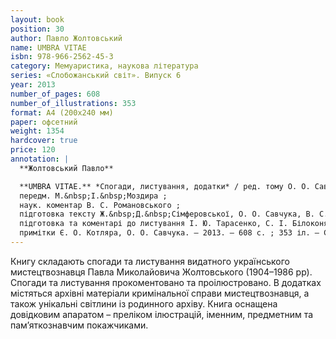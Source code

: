 ```yaml
---
layout: book
position: 30
author: Павло Жолтовський
name: UMBRA VITAE
isbn: 978-966-2562-45-3
category: Мемуаристика, наукова література
series: «Слобожанський світ». Випуск 6
year: 2013
number_of_pages: 608
number_of_illustrations: 353
format: А4 (200х240 мм)
paper: офсетний
weight: 1354
hardcover: true
price: 120
annotation: |
  **Жолтовський Павло**

  **UMBRA VITAE.** *Спогади, листування, додатки* / ред. тому О. О. Савчук ;
  передм. М.&nbsp;І.&nbsp;Моздира ;
  наук. коментар В. С. Романовсь­кого ;
  підготовка тексту Ж.&nbsp;Д.&nbsp;Сімферовської, О. О. Савчука, В. С. Романовського ;
  підготовка та коментарі до листування І. Ю. Тарасенко, С. І. Білоконя ;
  примітки Є. О. Котляра, О. О. Савчука. — 2013. — 608 с. ; 353 іл. — Серія «Слобожанський світ». Випуск 6.
---
```


Книгу складають спогади та листування видатного українського мистецтвознавця Павла Миколайовича Жолтовського
(1904–1986 рр). Спогади та листування прокоментовано та проілюстровано. В додатках містяться архівні
матеріали кримінальної справи мистецтвознавця, а також унікальні світлини із родинного архіву.
Книга оснащена довідковим апаратом – преліком ілюстрацій, іменним, предметним та пам’яткознавчим покажчиками.

